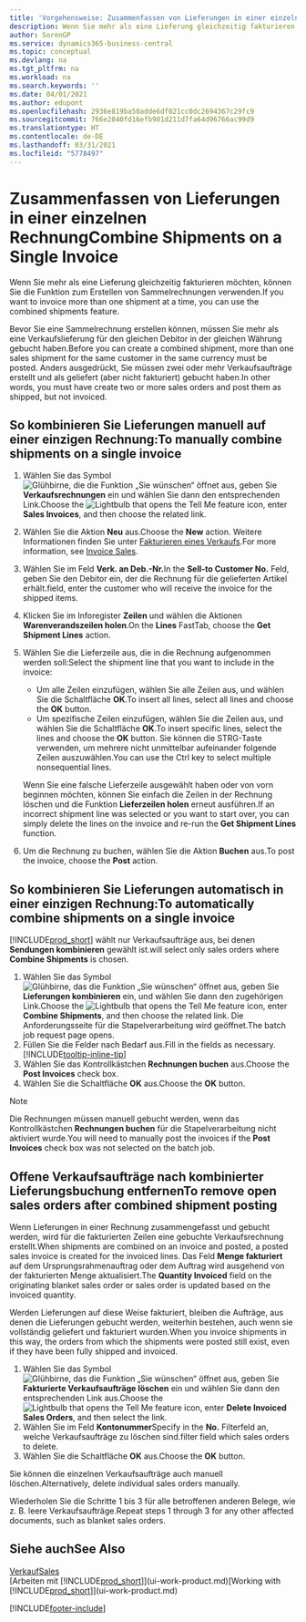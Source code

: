 ```yaml
---
title: 'Vorgehensweise: Zusammenfassen von Lieferungen in einer einzelnen Rechnung | Microsoft Docs'
description: Wenn Sie mehr als eine Lieferung gleichzeitig fakturieren möchten, können Sie die Funktion zum Erstellen von Sammelrechnungen verwenden.
author: SorenGP
ms.service: dynamics365-business-central
ms.topic: conceptual
ms.devlang: na
ms.tgt_pltfrm: na
ms.workload: na
ms.search.keywords: ''
ms.date: 04/01/2021
ms.author: edupont
ms.openlocfilehash: 2936e819ba50adde6df021cc0dc2694367c29fc9
ms.sourcegitcommit: 766e2840fd16efb901d211d7fa64d96766ac99d9
ms.translationtype: HT
ms.contentlocale: de-DE
ms.lasthandoff: 03/31/2021
ms.locfileid: "5778497"
---
```

# <a name="combine-shipments-on-a-single-invoice"></a><span data-ttu-id="c847c-103">Zusammenfassen von Lieferungen in einer einzelnen Rechnung</span><span class="sxs-lookup"><span data-stu-id="c847c-103">Combine Shipments on a Single Invoice</span></span>
<span data-ttu-id="c847c-104">Wenn Sie mehr als eine Lieferung gleichzeitig fakturieren möchten, können Sie die Funktion zum Erstellen von Sammelrechnungen verwenden.</span><span class="sxs-lookup"><span data-stu-id="c847c-104">If you want to invoice more than one shipment at a time, you can use the combined shipments feature.</span></span>  

<span data-ttu-id="c847c-105">Bevor Sie eine Sammelrechnung erstellen können, müssen Sie mehr als eine Verkaufslieferung für den gleichen Debitor in der gleichen Währung gebucht haben.</span><span class="sxs-lookup"><span data-stu-id="c847c-105">Before you can create a combined shipment, more than one sales shipment for the same customer in the same currency must be posted.</span></span> <span data-ttu-id="c847c-106">Anders ausgedrückt, Sie müssen zwei oder mehr Verkaufsaufträge erstellt und als geliefert (aber nicht fakturiert) gebucht haben.</span><span class="sxs-lookup"><span data-stu-id="c847c-106">In other words, you must have create two or more sales orders and post them as shipped, but not invoiced.</span></span> 

## <a name="to-manually-combine-shipments-on-a-single-invoice"></a><span data-ttu-id="c847c-107">So kombinieren Sie Lieferungen manuell auf einer einzigen Rechnung:</span><span class="sxs-lookup"><span data-stu-id="c847c-107">To manually combine shipments on a single invoice</span></span>  
1. <span data-ttu-id="c847c-108">Wählen Sie das Symbol ![Glühbirne, die die Funktion „Sie wünschen“ öffnet](media/ui-search/search_small.png "Was möchten Sie tun?") aus, geben Sie **Verkaufsrechnungen** ein und wählen Sie dann den entsprechenden Link.</span><span class="sxs-lookup"><span data-stu-id="c847c-108">Choose the ![Lightbulb that opens the Tell Me feature](media/ui-search/search_small.png "Tell me what you want to do") icon, enter **Sales Invoices**, and then choose the related link.</span></span>  
2. <span data-ttu-id="c847c-109">Wählen Sie die Aktion **Neu** aus.</span><span class="sxs-lookup"><span data-stu-id="c847c-109">Choose the **New** action.</span></span> <span data-ttu-id="c847c-110">Weitere Informationen finden Sie unter [Fakturieren eines Verkaufs](sales-how-invoice-sales.md).</span><span class="sxs-lookup"><span data-stu-id="c847c-110">For more information, see [Invoice Sales](sales-how-invoice-sales.md).</span></span>
3. <span data-ttu-id="c847c-111">Wählen Sie im Feld **Verk. an Deb.-Nr.**</span><span class="sxs-lookup"><span data-stu-id="c847c-111">In the **Sell-to Customer No.**</span></span> <span data-ttu-id="c847c-112">Feld, geben Sie den Debitor ein, der die Rechnung für die gelieferten Artikel erhält.</span><span class="sxs-lookup"><span data-stu-id="c847c-112">field, enter the customer who will receive the invoice for the shipped items.</span></span>  
4. <span data-ttu-id="c847c-113">Klicken Sie im Inforegister **Zeilen** und wählen die Aktionen **Warenverandszeilen holen**.</span><span class="sxs-lookup"><span data-stu-id="c847c-113">On the **Lines** FastTab, choose the **Get Shipment Lines** action.</span></span>  
5. <span data-ttu-id="c847c-114">Wählen Sie die Lieferzeile aus, die in die Rechnung aufgenommen werden soll:</span><span class="sxs-lookup"><span data-stu-id="c847c-114">Select the shipment line that you want to include in the invoice:</span></span>  

    - <span data-ttu-id="c847c-115">Um alle Zeilen einzufügen, wählen Sie alle Zeilen aus, und wählen Sie die Schaltfläche **OK**.</span><span class="sxs-lookup"><span data-stu-id="c847c-115">To insert all lines, select all lines and choose the **OK** button.</span></span>  
    - <span data-ttu-id="c847c-116">Um spezifische Zeilen einzufügen, wählen Sie die Zeilen aus, und wählen Sie die Schaltfläche **OK**.</span><span class="sxs-lookup"><span data-stu-id="c847c-116">To insert specific lines, select the lines and choose the **OK** button.</span></span> <span data-ttu-id="c847c-117">Sie können die STRG-Taste verwenden, um mehrere nicht unmittelbar aufeinander folgende Zeilen auszuwählen.</span><span class="sxs-lookup"><span data-stu-id="c847c-117">You can use the Ctrl key to select multiple nonsequential lines.</span></span>  

    <span data-ttu-id="c847c-118">Wenn Sie eine falsche Lieferzeile ausgewählt haben oder von vorn beginnen möchten, können Sie einfach die Zeilen in der Rechnung löschen und die Funktion **Lieferzeilen holen** erneut ausführen.</span><span class="sxs-lookup"><span data-stu-id="c847c-118">If an incorrect shipment line was selected or you want to start over, you can simply delete the lines on the invoice and re-run the **Get Shipment Lines** function.</span></span>  
7. <span data-ttu-id="c847c-119">Um die Rechnung zu buchen, wählen Sie die Aktion **Buchen** aus.</span><span class="sxs-lookup"><span data-stu-id="c847c-119">To post the invoice, choose the **Post** action.</span></span>  

## <a name="to-automatically-combine-shipments-on-a-single-invoice"></a><span data-ttu-id="c847c-120">So kombinieren Sie Lieferungen automatisch in einer einzigen Rechnung:</span><span class="sxs-lookup"><span data-stu-id="c847c-120">To automatically combine shipments on a single invoice</span></span>  
[!INCLUDE[prod_short](includes/prod_short.md)] <span data-ttu-id="c847c-121">wählt nur Verkaufsaufträge aus, bei denen **Sendungen kombinieren** gewählt ist.</span><span class="sxs-lookup"><span data-stu-id="c847c-121">will select only sales orders where **Combine Shipments** is chosen.</span></span> 

1. <span data-ttu-id="c847c-122">Wählen Sie das Symbol ![Glühbirne, das die Funktion „Sie wünschen“ öffnet](media/ui-search/search_small.png "Was möchten Sie tun?") aus, geben Sie **Lieferungen kombinieren** ein, und wählen Sie dann den zugehörigen Link.</span><span class="sxs-lookup"><span data-stu-id="c847c-122">Choose the ![Lightbulb that opens the Tell Me feature](media/ui-search/search_small.png "Tell me what you want to do") icon, enter **Combine Shipments**, and then choose the related link.</span></span> <span data-ttu-id="c847c-123">Die Anforderungsseite für die Stapelverarbeitung wird geöffnet.</span><span class="sxs-lookup"><span data-stu-id="c847c-123">The batch job request page opens.</span></span>  
2. <span data-ttu-id="c847c-124">Füllen Sie die Felder nach Bedarf aus.</span><span class="sxs-lookup"><span data-stu-id="c847c-124">Fill in the fields as necessary.</span></span> [!INCLUDE[tooltip-inline-tip](includes/tooltip-inline-tip_md.md)]
3. <span data-ttu-id="c847c-125">Wählen Sie das Kontrollkästchen **Rechnungen buchen** aus.</span><span class="sxs-lookup"><span data-stu-id="c847c-125">Choose the **Post Invoices** check box.</span></span>  
4. <span data-ttu-id="c847c-126">Wählen Sie die Schaltfläche **OK** aus.</span><span class="sxs-lookup"><span data-stu-id="c847c-126">Choose the **OK** button.</span></span>  

> [!NOTE]  
>  <span data-ttu-id="c847c-127">Die Rechnungen müssen manuell gebucht werden, wenn das Kontrollkästchen **Rechnungen buchen** für die Stapelverarbeitung nicht aktiviert wurde.</span><span class="sxs-lookup"><span data-stu-id="c847c-127">You will need to manually post the invoices if the **Post Invoices** check box was not selected on the batch job.</span></span>  

## <a name="to-remove-open-sales-orders-after-combined-shipment-posting"></a><span data-ttu-id="c847c-128">Offene Verkaufsaufträge nach kombinierter Lieferungsbuchung entfernen</span><span class="sxs-lookup"><span data-stu-id="c847c-128">To remove open sales orders after combined shipment posting</span></span> 
<span data-ttu-id="c847c-129">Wenn Lieferungen in einer Rechnung zusammengefasst und gebucht werden, wird für die fakturierten Zeilen eine gebuchte Verkaufsrechnung erstellt.</span><span class="sxs-lookup"><span data-stu-id="c847c-129">When shipments are combined on an invoice and posted, a posted sales invoice is created for the invoiced lines.</span></span> <span data-ttu-id="c847c-130">Das Feld **Menge fakturiert** auf dem Ursprungsrahmenauftrag oder dem Auftrag wird ausgehend von der fakturierten Menge aktualisiert.</span><span class="sxs-lookup"><span data-stu-id="c847c-130">The **Quantity Invoiced** field on the originating blanket sales order or sales order is updated based on the invoiced quantity.</span></span>  

<span data-ttu-id="c847c-131">Werden Lieferungen auf diese Weise fakturiert, bleiben die Aufträge, aus denen die Lieferungen gebucht werden, weiterhin bestehen, auch wenn sie vollständig geliefert und fakturiert wurden.</span><span class="sxs-lookup"><span data-stu-id="c847c-131">When you invoice shipments in this way, the orders from which the shipments were posted still exist, even if they have been fully shipped and invoiced.</span></span>   

1. <span data-ttu-id="c847c-132">Wählen Sie das Symbol ![Glühbirne, das die Funktion „Sie wünschen“ öffnet](media/ui-search/search_small.png "Was möchten Sie tun?") aus, geben Sie **Fakturierte Verkaufsaufträge löschen** ein und wählen Sie dann den entsprechenden Link aus.</span><span class="sxs-lookup"><span data-stu-id="c847c-132">Choose the ![Lightbulb that opens the Tell Me feature](media/ui-search/search_small.png "Tell me what you want to do") icon, enter **Delete Invoiced Sales Orders**, and then select the link.</span></span>  
2. <span data-ttu-id="c847c-133">Wählen Sie im Feld **Kontonummer**</span><span class="sxs-lookup"><span data-stu-id="c847c-133">Specify in the **No.**</span></span> <span data-ttu-id="c847c-134">Filterfeld an, welche Verkaufsaufträge zu löschen sind.</span><span class="sxs-lookup"><span data-stu-id="c847c-134">filter field which sales orders to delete.</span></span>  
3. <span data-ttu-id="c847c-135">Wählen Sie die Schaltfläche **OK** aus.</span><span class="sxs-lookup"><span data-stu-id="c847c-135">Choose the **OK** button.</span></span>  

<span data-ttu-id="c847c-136">Sie können die einzelnen Verkaufsaufträge auch manuell löschen.</span><span class="sxs-lookup"><span data-stu-id="c847c-136">Alternatively, delete individual sales orders manually.</span></span>  

<span data-ttu-id="c847c-137">Wiederholen Sie die Schritte 1 bis 3 für alle betroffenen anderen Belege, wie z. B. leere Verkaufsaufträge.</span><span class="sxs-lookup"><span data-stu-id="c847c-137">Repeat steps 1 through 3 for any other affected documents, such as blanket sales orders.</span></span>

## <a name="see-also"></a><span data-ttu-id="c847c-138">Siehe auch</span><span class="sxs-lookup"><span data-stu-id="c847c-138">See Also</span></span>  
[<span data-ttu-id="c847c-139">Verkauf</span><span class="sxs-lookup"><span data-stu-id="c847c-139">Sales</span></span>](sales-manage-sales.md)  
<span data-ttu-id="c847c-140">[Arbeiten mit [!INCLUDE[prod_short](includes/prod_short.md)]](ui-work-product.md)</span><span class="sxs-lookup"><span data-stu-id="c847c-140">[Working with [!INCLUDE[prod_short](includes/prod_short.md)]](ui-work-product.md)</span></span>


[!INCLUDE[footer-include](includes/footer-banner.md)]